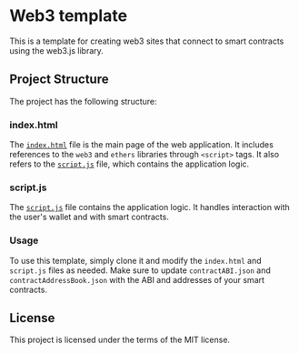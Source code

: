 # Web3 template
This is a template for creating web3 sites that connect to smart contracts using the web3.js library.

## Project Structure

The project has the following structure:

### index.html

The [`index.html`](index.html) file is the main page of the web application. It includes references to the `web3` and `ethers` libraries through `<script>` tags. It also refers to the [`script.js`](script.js) file, which contains the application logic.

### script.js

The [`script.js`](script.js) file contains the application logic. It handles interaction with the user's wallet and with smart contracts.

### Usage

To use this template, simply clone it and modify the `index.html` and `script.js` files as needed. Make sure to update `contractABI.json` and `contractAddressBook.json` with the ABI and addresses of your smart contracts.

## License

This project is licensed under the terms of the MIT license.